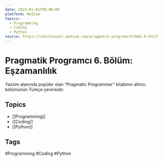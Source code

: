 ```yaml
---
date: 2025-01-01T00:00:00
platform: Medium
topics:
  - Programming
  - Coding
  - Python
source: https://cbarkinozer.medium.com/pragmatik-programc%C4%B1-6-b%C3%B6l%C3%BCm-e%C5%9Fzamanl%C4%B1l%C4%B1k-0780e9d118e5
---
```

# Pragmatik Programcı 6. Bölüm: Eşzamanlılık

Yazılım alanında popüler olan “Pragmatic Programmer” kitabının altıncı bölümünün Türkçe çevirisidir.

## Topics
- [[Programming]]
- [[Coding]]
- [[Python]]

## Tags
#Programming #Coding #Python